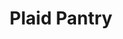 ---
title: "Plaid Pantry"
url: /portland/plaid-pantry-southeast-division-street-2/
shop: Lebensmittel
---